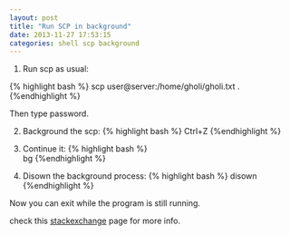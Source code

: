 ```yaml
---
layout: post
title: "Run SCP in background"
date: 2013-11-27 17:53:15
categories: shell scp background
---
```


1. Run scp as usual:

  {% highlight bash %}
  scp user@server:/home/gholi/gholi.txt .
  {%endhighlight %}

  Then type password.

2. Background the scp: 
  {% highlight bash %}
  Ctrl+Z
  {%endhighlight %}

3. Continue it: 
  {% highlight bash %}  
  bg
  {%endhighlight %}

4. Disown the background process:
  {% highlight bash %}
  disown
  {%endhighlight %}


Now you can exit while the program is still running.

check this [stackexchange][stack] page for more info.

[stack]: http://unix.stackexchange.com/questions/65116/does-a-scp-transfer-close-when-i-close-the-shell

